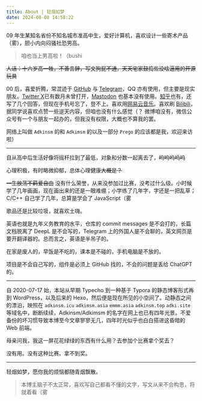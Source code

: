 ```yaml
---
title: About | 轻烟如梦
date: 2024-08-08 14:58:22
---
```


09 年生某知名省份不知名城市准高中生，爱好计算机，喜欢设计一些寄术产品（雾），胆小内向闷骚社恐男高。

> 咱也当上男高啦！（bushi

~~人话：十六岁高一牲，不善言辞，写文狗屁不通，天天宅家鼓捣些没啥逼用的开源玩具~~

00 后，喜爱折腾，常混迹于 [GitHub](https://github.com/adkimsm) 与 [Telegram](https://t.me/adkimsm)，QQ 亦有使用，但主要是现实朋友。[Twitter X](https://twitter.com/adkimsm)已有数月未曾打开，[Mastodon](https://o3o.ca/@prego) 也基本没有使用。[知乎](https://www.zhihu.com/people/adkinsm)也有，还写了几个回答，但现在手机号忘了，登不上。喜欢用[网易云音乐](https://music.163.com/#/user/home?id=3919658534)。喜欢刷 [Bilibili](https://space.bilibili.com/645466056)，据同学说喜欢点赞一些逆天内容，但咱也没有什么感觉（？ 微博咱没有，微信公众号有一个与朋友一起办的，但我没有权限，大概也不算我的罢。

网络上叫做 `Adkinsm` 的和 `Adkimsm` 的以及一部分 `Prego` 的应该都是我，欢迎来访啦）

---

自从高中后生活好像将摇杆拉到了最低，对象和分数一起离去了，~~呜呜呜呜呜~~

心理积极，有时略微抑郁，总体心理健康~~大概是？~~

~~一生放荡不羁爱自由~~ 没有什么荣誉，从来没参加过比赛，没考过什么级。小时候学了几年画画，现在画出来的还是一眼难绷；小学练了几年字，字还是一把乱草；C/C++ 自己学了几年，总算是学会了 JavaScript（雾

歌品还是比较垃圾，就喜欢土嗨。

英语也就是九年义务教育的水平，仓库的 commit messages 是不会打的，长篇文档脱离了 DeepL 是不会写的，Telegram 上的外国人是不会聊的，英文网页是要开翻译器的。总而言之，英语是半吊子的。

在家是废人的，早饭是不吃的，课本是不碰的，手机电脑是不放的。

项目是不会自己写的，组件是必须上 GitHub 找的，不会的问题是丢给 ChatGPT 的。

---

自 2020-07-17 始，本站从早期 Typecho 到一种基于 Typora 的静态博客形式再到 WordPress，以及后来的 Hexo，然后便是现在所见的小空间了。动静态之间的漂泊，映照在 `adkinsm.icu` `adkimsm.asia` `emmm.asia` `adkinsm.top` `adki.site` 等域名中，断断续续，Adkinsm/Adkimsm 的名字在网上也已有四年光景。不爱备份的坏习惯导致本博至今文章寥寥无几，四年时光似乎也白白搭进这昏暗的 Web 前端。

母亲问我，我这一屏花花绿绿的东西有什么用？去参加个比赛拿个奖去？

没有用。没有这种比赛。拿不到奖。

---

轻烟如梦，愿你我的烦恼都随青烟飘散。

> 本博主脑子不太正常，喜欢写自己都看不懂的文字，写文从来不会构思，将就着看（雾
